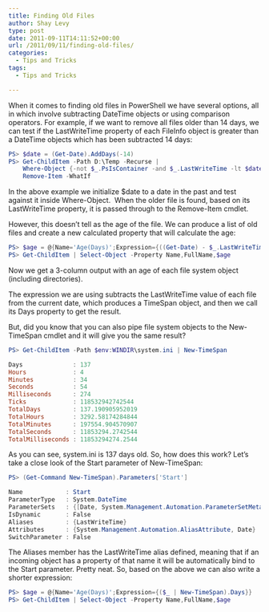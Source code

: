 ```yaml
---
title: Finding Old Files
author: Shay Levy
type: post
date: 2011-09-11T14:11:52+00:00
url: /2011/09/11/finding-old-files/
categories:
  - Tips and Tricks
tags:
  - Tips and Tricks

---
```

When it comes to finding old files in PowerShell we have several options, all in which involve subtracting DateTime objects or using comparison operators. For example, if we want to remove all files older than 14 days, we can test if the LastWriteTime property of each FileInfo object is greater than a DateTime objects which has been subtracted 14 days:

```powershell
PS> $date = (Get-Date).AddDays(-14)
PS> Get-ChildItem -Path D:\Temp -Recurse |
    Where-Object {-not $_.PsIsContainer -and $_.LastWriteTime -lt $date } |
    Remove-Item -WhatIf
```


In the above example we initialize $date to a date in the past and test against it inside Where-Object.  When the older file is found, based on its LastWriteTime property, it is passed through to the Remove-Item cmdlet.

However, this doesn&#8217;t tell as the age of the file. We can produce a list of old files and create a new calculated property that will calculate the age:

```powershell
PS> $age = @{Name='Age(Days)';Expression={((Get-Date) - $_.LastWriteTime).Days}}
PS> Get-ChildItem | Select-Object -Property Name,FullName,$age
```


Now we get a 3-column output with an age of each file system object (including directories).

The expression we are using subtracts the LastWriteTime value of each file from the current date, which produces a TimeSpan object, and then we call its Days property to get the result.

But, did you know that you can also pipe file system objects to the New-TimeSpan cmdlet and it will give you the same result?

```powershell
PS> Get-ChildItem -Path $env:WINDIR\system.ini | New-TimeSpan

Days              : 137
Hours             : 4
Minutes           : 34
Seconds           : 54
Milliseconds      : 274
Ticks             : 118532942742544
TotalDays         : 137.190905952019
TotalHours        : 3292.58174284844
TotalMinutes      : 197554.904570907
TotalSeconds      : 11853294.2742544
TotalMilliseconds : 11853294274.2544
```

As you can see, system.ini is 137 days old. So, how does this work? Let&#8217;s take a close look of the Start parameter of New-TimeSpan:

```powershell
PS> (Get-Command New-TimeSpan).Parameters['Start']            

Name            : Start
ParameterType   : System.DateTime
ParameterSets   : {[Date, System.Management.Automation.ParameterSetMetadata]}
IsDynamic       : False
Aliases         : {LastWriteTime}
Attributes      : {System.Management.Automation.AliasAttribute, Date}
SwitchParameter : False
```

The Aliases member has the LastWriteTime alias defined, meaning that if an incoming object has a property of that name it will be automatically bind to the Start parameter. Pretty neat. So, based on the above we can also write a shorter expression:

```powershell
PS> $age = @{Name='Age(Days)';Expression={($_ | New-TimeSpan).Days}}
PS> Get-ChildItem | Select-Object -Property Name,FullName,$age
```
